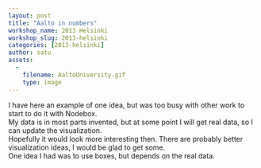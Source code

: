 ```yaml
---
layout: post
title: "Aalto in numbers"
workshop_name: 2013 Helsinki
workshop_slug: 2013-helsinki
categories: [2013-helsinki]
author: satu 
assets:
  -
    filename: AaltoUniversity.gif
    type: image
---
```

I have here an example of one idea, but was too busy with other work to start to do it with Nodebox.<br />My data is in most parts invented, but at some point I will get real data, so I can update the visualization.&nbsp;<br />Hopefully it would look more interesting then. There are probably better visualization ideas, I would be glad to get some.<br />One idea I had was to use boxes, but depends on the real data.<br />
